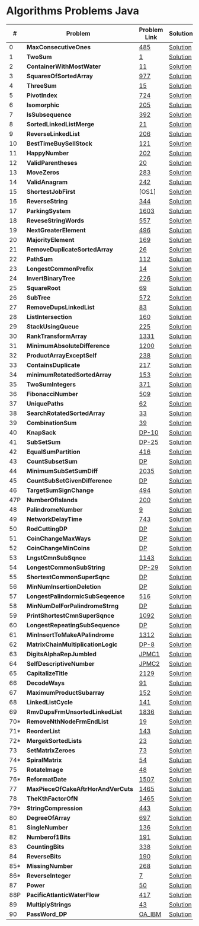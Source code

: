 # Algorithms Problems Java

| #    | Problem                                     | Problem Link                                                                                                  | Solution                                                                                                                   |
| ---- | ------------------------------------------- | ------------------------------------------------------------------------------------------------------------- | -------------------------------------------------------------------------------------------------------------------------- |
| 0    | <b>MaxConsecutiveOnes</b> <br>              | [485](https://leetcode.com/problems/max-consecutive-ones/)                                                    | [Solution](https://github.com/kj-grogu/Data_Structures_Algorithms_Java/blob/main/src/MaxConsecutiveOnes.java)              |
| 1    | <b>TwoSum</b> <br>                          | [1](https://leetcode.com/problems/two-sum/)                                                                   | [Solution](https://github.com/kj-grogu/Data_Structures_Algorithms_Java/blob/main/src/TwoSum.java)                          |
| 2    | <b>ContainerWithMostWater</b> <br>          | [11](https://leetcode.com/problems/container-with-most-water/)                                                | [Solution](https://github.com/kj-grogu/Data_Structures_Algorithms_Java/blob/main/src/ContainerWithMostWater.java)          |
| 3    | <b>SquaresOfSortedArray</b> <br>            | [977](https://leetcode.com/problems/squares-of-a-sorted-array/)                                               | [Solution](https://github.com/kj-grogu/Data_Structures_Algorithms_Java/blob/main/src/SquaresOfSortedArray.java)            |
| 4    | <b>ThreeSum</b> <br>                        | [15](https://leetcode.com/problems/3sum/)                                                                     | [Solution](https://github.com/kj-grogu/Data_Structures_Algorithms_Java/blob/main/src/ThreeSum.java)                        |
| 5    | <b>PivotIndex</b> <br>                      | [724](https://leetcode.com/problems/find-pivot-index/)                                                        | [Solution](https://github.com/kj-grogu/Data_Structures_Algorithms_Java/blob/main/src/PivotIndex.java)                      |
| 6    | <b>Isomorphic</b> <br>                      | [205](https://leetcode.com/problems/isomorphic-strings/)                                                      | [Solution](https://github.com/kj-grogu/Data_Structures_Algorithms_Java/blob/main/src/Isomorphic.java)                      |
| 7    | <b>IsSubsequence</b> <br>                   | [392](https://leetcode.com/problems/is-subsequence/)                                                          | [Solution](https://github.com/kj-grogu/Data_Structures_Algorithms_Java/blob/main/src/IsSubsequence.java)                   |
| 8    | <b>SortedLinkedListMerge</b> <br>           | [21](https://leetcode.com/problems/merge-two-sorted-lists/)                                                   | [Solution](https://github.com/kj-grogu/Data_Structures_Algorithms_Java/blob/main/src/SortedLinkedListMerge.java)           |
| 9    | <b>ReverseLinkedList</b> <br>               | [206](https://leetcode.com/problems/reverse-linked-list/)                                                     | [Solution](https://github.com/kj-grogu/Data_Structures_Algorithms_Java/blob/main/src/ReverseLinkedList.java)               |
| 10   | <b>BestTimeBuySellStock</b> <br>            | [121](https://leetcode.com/problems/best-time-to-buy-and-sell-stock/)                                         | [Solution](https://github.com/kj-grogu/Data_Structures_Algorithms_Java/blob/main/src/BestTimeBuySellStock.java)            |
| 11   | <b>HappyNumber</b> <br>                     | [202](https://leetcode.com/problems/happy-number/)                                                            | [Solution](https://github.com/kj-grogu/Data_Structures_Algorithms_Java/blob/main/src/HappyNumber.java)                     |
| 12   | <b>ValidParentheses</b> <br>                | [20](https://leetcode.com/problems/valid-parentheses/)                                                        | [Solution](https://github.com/kj-grogu/Data_Structures_Algorithms_Java/blob/main/src/ValidParentheses.java)                |
| 13   | <b>MoveZeros</b> <br>                       | [283](https://leetcode.com/problems/move-zeroes/)                                                             | [Solution](https://github.com/kj-grogu/Data_Structures_Algorithms_Java/blob/main/src/MoveZeros.java)                       |
| 14   | <b>ValidAnagram</b> <br>                    | [242](https://leetcode.com/problems/valid-anagram/)                                                           | [Solution](https://github.com/kj-grogu/Data_Structures_Algorithms_Java/blob/main/src/ValidAnagram.java)                    |
| 15   | <b>ShortestJobFirst</b> <br>                | [OS1]                                                                                                         | [Solution](https://github.com/kj-grogu/Data_Structures_Algorithms_Java/blob/main/src/ShortestJobFirst.java)                |
| 16   | <b>ReverseString</b> <br>                   | [344](https://leetcode.com/problems/reverse-string/)                                                          | [Solution](https://github.com/kj-grogu/Data_Structures_Algorithms_Java/blob/main/src/ReverseString.java)                   |
| 17   | <b>ParkingSystem</b> <br>                   | [1603](https://leetcode.com/problems/design-parking-system/)                                                  | [Solution](https://github.com/kj-grogu/Data_Structures_Algorithms_Java/blob/main/src/ParkingSystem.java)                   |
| 18   | <b>ReveseStringWords</b> <br>               | [557](https://leetcode.com/problems/reverse-words-in-a-string-iii/)                                           | [Solution](https://github.com/kj-grogu/Data_Structures_Algorithms_Java/blob/main/src/ReveseStringWords.java)               |
| 19   | <b>NextGreaterElement</b> <br>              | [496](https://leetcode.com/problems/next-greater-element-i/)                                                  | [Solution](https://github.com/kj-grogu/Data_Structures_Algorithms_Java/blob/main/src/NextGreaterElement.java)              |
| 20   | <b>MajorityElement</b> <br>                 | [169](https://leetcode.com/problems/majority-element/)                                                        | [Solution](https://github.com/kj-grogu/Data_Structures_Algorithms_Java/blob/main/src/MajorityElement.java)                 |
| 21   | <b>RemoveDuplicateSortedArray</b> <br>      | [26](https://leetcode.com/problems/remove-duplicates-from-sorted-array/)                                      | [Solution](https://github.com/kj-grogu/Data_Structures_Algorithms_Java/blob/main/src/RemoveDuplicateSortedArray.java)      |
| 22   | <b>PathSum</b> <br>                         | [112](https://leetcode.com/problems/path-sum/)                                                                | [Solution](https://github.com/kj-grogu/Data_Structures_Algorithms_Java/blob/main/src/PathSum.java)                         |
| 23   | <b>LongestCommonPrefix</b> <br>             | [14](https://leetcode.com/problems/longest-common-prefix/)                                                    | [Solution](https://github.com/kj-grogu/Data_Structures_Algorithms_Java/blob/main/src/LongestCommonPrefix.java)             |
| 24   | <b>InvertBinaryTree</b> <br>                | [226](https://leetcode.com/problems/invert-binary-tree/)                                                      | [Solution](https://github.com/kj-grogu/Data_Structures_Algorithms_Java/blob/main/src/InvertBinaryTree.java)                |
| 25   | <b>SquareRoot</b> <br>                      | [69](https://leetcode.com/problems/sqrtx/)                                                                    | [Solution](https://github.com/kj-grogu/Data_Structures_Algorithms_Java/blob/main/src/SquareRoot.java)                      |
| 26   | <b>SubTree</b> <br>                         | [572](https://leetcode.com/problems/subtree-of-another-tree/)                                                 | [Solution](https://github.com/kj-grogu/Data_Structures_Algorithms_Java/blob/main/src/SubTree.java)                         |
| 27   | <b>RemoveDupsLinkedList</b> <br>            | [83](https://leetcode.com/problems/remove-duplicates-from-sorted-list/)                                       | [Solution](https://github.com/kj-grogu/Data_Structures_Algorithms_Java/blob/main/src/RemoveDupsLinkedList.java)            |
| 28   | <b>ListIntersection</b> <br>                | [160](https://leetcode.com/problems/intersection-of-two-linked-lists/)                                        | [Solution](https://github.com/kj-grogu/Data_Structures_Algorithms_Java/blob/main/src/ListIntersection.java)                |
| 29   | <b>StackUsingQueue</b> <br>                 | [225](https://leetcode.com/problems/implement-stack-using-queues/)                                            | [Solution](https://github.com/kj-grogu/Data_Structures_Algorithms_Java/blob/main/src/StackUsingQueue.java)                 |
| 30   | <b>RankTransformArray</b> <br>              | [1331](https://leetcode.com/problems/rank-transform-of-an-array/)                                             | [Solution](https://github.com/kj-grogu/Data_Structures_Algorithms_Java/blob/main/src/RankTransformArray.java)              |
| 31   | <b>MinimumAbsoluteDifference</b> <br>       | [1200](https://leetcode.com/problems/minimum-absolute-difference/)                                            | [Solution](https://github.com/kj-grogu/Data_Structures_Algorithms_Java/blob/main/src/MinimumAbsoluteDifference.java)       |
| 32   | <b>ProductArrayExceptSelf</b> <br>          | [238](https://leetcode.com/problems/product-of-array-except-self/)                                            | [Solution](https://github.com/kj-grogu/Data_Structures_Algorithms_Java/blob/main/src/ProductArrayExceptSelf.java)          |
| 33   | <b>ContainsDuplicate</b> <br>               | [217](https://leetcode.com/problems/contains-duplicate/)                                                      | [Solution](https://github.com/kj-grogu/Data_Structures_Algorithms_Java/blob/main/src/ContainsDuplicate.java)               |
| 34   | <b>minimumRotatedSortedArray</b> <br>       | [153](https://leetcode.com/problems/find-minimum-in-rotated-sorted-array/)                                    | [Solution](https://github.com/kj-grogu/Data_Structures_Algorithms_Java/blob/main/src/minimumRotatedSortedArray.java)       |
| 35   | <b>TwoSumIntegers</b> <br>                  | [371](https://leetcode.com/problems/sum-of-two-integers/)                                                     | [Solution](https://github.com/kj-grogu/Data_Structures_Algorithms_Java/blob/main/src/TwoSumIntegers.java)                  |
| 36   | <b>FibonacciNumber</b> <br>                 | [509](https://leetcode.com/problems/fibonacci-number/)                                                        | [Solution](https://github.com/kj-grogu/Data_Structures_Algorithms_Java/blob/main/src/FibonacciNumber.java)                 |
| 37   | <b>UniquePaths</b> <br>                     | [62](https://leetcode.com/problems/unique-paths/)                                                             | [Solution](https://github.com/kj-grogu/Data_Structures_Algorithms_Java/blob/main/src/UniquePaths.java)                     |
| 38   | <b>SearchRotatedSortedArray</b> <br>        | [33](https://leetcode.com/problems/search-in-rotated-sorted-array/)                                           | [Solution](https://github.com/kj-grogu/Data_Structures_Algorithms_Java/blob/main/src/SearchRotatedSortedArray.java)        |
| 39   | <b>CombinationSum</b> <br>                  | [39](https://leetcode.com/problems/combination-sum/)                                                          | [Solution](https://github.com/kj-grogu/Data_Structures_Algorithms_Java/blob/main/src/CombinationSum.java)                  |
| 40   | <b>KnapSack</b> <br>                        | [DP-10](https://www.geeksforgeeks.org/0-1-knapsack-problem-dp-10/)                                            | [Solution](https://github.com/kj-grogu/Data_Structures_Algorithms_Java/blob/main/src/KnapSack.java)                        |
| 41   | <b>SubSetSum</b> <br>                       | [DP-25](https://www.geeksforgeeks.org/subset-sum-problem-dp-25/)                                              | [Solution](https://github.com/kj-grogu/Data_Structures_Algorithms_Java/blob/main/src/SubSetSum.java)                       |
| 42   | <b>EqualSumPartition</b> <br>               | [416](https://leetcode.com/problems/partition-equal-subset-sum/)                                              | [Solution](https://github.com/kj-grogu/Data_Structures_Algorithms_Java/blob/main/src/EqualSumPartition.java)               |
| 43   | <b>CountSubsetSum</b> <br>                  | [DP](https://www.geeksforgeeks.org/count-of-subsets-with-sum-equal-to-x/)                                     | [Solution](https://github.com/kj-grogu/Data_Structures_Algorithms_Java/blob/main/src/CountSubsetSum.java)                  |
| 44   | <b>MinimumSubSetSumDiff</b> <br>            | [2035](https://leetcode.com/problems/partition-array-into-two-arrays-to-minimize-sum-difference/)             | [Solution](https://github.com/kj-grogu/Data_Structures_Algorithms_Java/blob/main/src/MinimumSubSetSumDiff.java)            |
| 45   | <b>CountSubSetGivenDifference</b> <br>      | [DP](https://www.geeksforgeeks.org/count-of-subsets-with-given-difference/)                                   | [Solution](https://github.com/kj-grogu/Data_Structures_Algorithms_Java/blob/main/src/CountSubSetGivenDifference.java)      |
| 46   | <b>TargetSumSignChange</b> <br>             | [494](https://leetcode.com/problems/target-sum/)                                                              | [Solution](https://github.com/kj-grogu/Data_Structures_Algorithms_Java/blob/main/src/TargetSumSignChange.java)             |
| 47P  | <b>NumberOfIslands</b> <br>                 | [200](https://leetcode.com/problems/number-of-islands/)                                                       | [Solution](https://github.com/kj-grogu/Data_Structures_Algorithms_Java/blob/main/src/NumberOfIslands.java)                 |
| 48   | <b>PalindromeNumber</b> <br>                | [9](https://leetcode.com/problems/palindrome-number/)                                                         | [Solution](https://github.com/kj-grogu/Data_Structures_Algorithms_Java/blob/main/src/PalindromeNumber.java)                |
| 49   | <b>NetworkDelayTime</b> <br>                | [743](https://leetcode.com/problems/network-delay-time/)                                                      | [Solution](https://github.com/kj-grogu/Data_Structures_Algorithms_Java/blob/main/src/NetworkDelayTime.java)                |
| 50   | <b>RodCuttingDP</b> <br>                    | [DP](https://www.youtube.com/watch?v=SZqAQLjDsag&list=PL_z_8CaSLPWekqhdCPmFohncHwz8TY2Go&index=17)            | [Solution](https://github.com/kj-grogu/Data_Structures_Algorithms_Java/blob/main/src/RodCuttingDP.java)                    |
| 51   | <b>CoinChangeMaxWays</b> <br>               | [DP](https://www.youtube.com/watch?v=I4UR2T6Ro3w&list=PL_z_8CaSLPWekqhdCPmFohncHwz8TY2Go&index=15)            | [Solution](https://github.com/kj-grogu/Data_Structures_Algorithms_Java/blob/main/src/CoinChangeMaxWays.java)               |
| 52   | <b>CoinChangeMinCoins</b> <br>              | [DP](https://www.youtube.com/watch?v=I-l6PBeERuc&list=PL_z_8CaSLPWekqhdCPmFohncHwz8TY2Go&index=16)            | [Solution](https://github.com/kj-grogu/Data_Structures_Algorithms_Java/blob/main/src/CoinChangeMinCoins.java)              |
| 53   | <b>LngstCmnSubSqnce</b> <br>                | [1143](https://leetcode.com/problems/longest-common-subsequence/)                                             | [Solution](https://github.com/kj-grogu/Data_Structures_Algorithms_Java/blob/main/src/LngstCmnSubSqnce.java)                |
| 54   | <b>LongestCommonSubString</b> <br>          | [DP-29](https://www.geeksforgeeks.org/longest-common-substring-dp-29/)                                        | [Solution](https://github.com/kj-grogu/Data_Structures_Algorithms_Java/blob/main/src/LongestCommonSubString.java)          |
| 55   | <b>ShortestCommonSuperSqnc</b> <br>         | [DP](https://www.geeksforgeeks.org/shortest-common-supersequence/)                                            | [Solution](https://github.com/kj-grogu/Data_Structures_Algorithms_Java/blob/main/src/ShortestCommonSuperSqnc.java)         |
| 56   | <b>MinNumInsertionDeletion</b> <br>         | [DP](https://www.geeksforgeeks.org/minimum-number-deletions-insertions-transform-one-string-another/)         | [Solution](https://github.com/kj-grogu/Data_Structures_Algorithms_Java/blob/main/src/MinNumInsertionDeletion.java)         |
| 57   | <b>LongestPalindormicSubSeqeence</b> <br>   | [516](https://leetcode.com/problems/longest-palindromic-subsequence/)                                         | [Solution](https://github.com/kj-grogu/Data_Structures_Algorithms_Java/blob/main/src/LongestPalindormicSubSeqeence.java)   |
| 58   | <b>MinNumDelForPalindromeStrng</b> <br>     | [DP](https://www.geeksforgeeks.org/minimum-number-deletions-make-string-palindrome/)                          | [Solution](https://github.com/kj-grogu/Data_Structures_Algorithms_Java/blob/main/src/MinNumDelForPalindromeStrng.java)     |
| 59   | <b>PrintShortestCmnSuperSqnce</b> <br>      | [1092](https://leetcode.com/problems/shortest-common-supersequence/)                                          | [Solution](https://github.com/kj-grogu/Data_Structures_Algorithms_Java/blob/main/src/PrintShortestCmnSuperSqnce.java)      |
| 60   | <b>LongestRepeatingSubSequence</b> <br>     | [DP](https://www.geeksforgeeks.org/longest-repeating-subsequence/)                                            | [Solution](https://github.com/kj-grogu/Data_Structures_Algorithms_Java/blob/main/src/LongestRepeatingSubSequence.java)     |
| 61   | <b>MinInsertToMakeAPalindrome</b> <br>      | [1312](https://leetcode.com/problems/minimum-insertion-steps-to-make-a-string-palindrome/)                    | [Solution](https://github.com/kj-grogu/Data_Structures_Algorithms_Java/blob/main/src/MinInsertToMakeAPalindrome.java)      |
| 62   | <b>MatrixChainMultiplicationLogic</b> <br>  | [DP-8](https://www.geeksforgeeks.org/matrix-chain-multiplication-dp-8/)                                       | [Solution](https://github.com/kj-grogu/Data_Structures_Algorithms_Java/blob/main/src/MatrixChainMultiplicationLogic.java)  |
| 63   | <b>DigitsAlphaRepJumbled</b> <br>           | [JPMC1](https://www.geeksforgeeks.org/digits-whose-alphabetic-representations-are-jumbled-in-a-given-string/) | [Solution](https://github.com/kj-grogu/Data_Structures_Algorithms_Java/blob/main/src/DigitsAlphaRepJumbled.java)           |
| 64   | <b>SelfDescriptiveNumber</b> <br>           | [JPMC2](https://www.geeksforgeeks.org/self-descriptive-number/)                                               | [Solution](https://github.com/kj-grogu/Data_Structures_Algorithms_Java/blob/main/src/SelfDescriptiveNumber.java)           |
| 65   | <b>CapitalizeTitle</b> <br>                 | [2129](https://leetcode.com/problems/capitalize-the-title/)                                                   | [Solution](https://github.com/kj-grogu/Data_Structures_Algorithms_Java/blob/main/src/CapitalizeTitle.java)                 |
| 66   | <b>DecodeWays</b> <br>                      | [91](https://leetcode.com/problems/decode-ways/)                                                              | [Solution](https://github.com/kj-grogu/Data_Structures_Algorithms_Java/blob/main/src/DecodeWays.java)                      |
| 67   | <b>MaximumProductSubarray</b> <br>          | [152](https://leetcode.com/problems/maximum-product-subarray/)                                                | [Solution](https://github.com/kj-grogu/Data_Structures_Algorithms_Java/blob/main/src/MaximumProductSubarray.java)          |
| 68   | <b>LinkedListCycle</b> <br>                 | [141](https://leetcode.com/problems/linked-list-cycle/)                                                       | [Solution](https://github.com/kj-grogu/Data_Structures_Algorithms_Java/blob/main/src/LinkedListCycle.java)                 |
| 69   | <b>RmvDupsFrmUnsortedLinkedList</b> <br>    | [1836](https://leetcode.com/problems/remove-duplicates-from-an-unsorted-linked-list/)                         | [Solution](https://github.com/kj-grogu/Data_Structures_Algorithms_Java/blob/main/src/RmvDupsFrmUnsortedLinkedList.java)    |
| 70\* | <b>RemoveNthNodeFrmEndList</b> <br>         | [19](https://leetcode.com/problems/remove-nth-node-from-end-of-list/)                                         | [Solution](https://github.com/kj-grogu/Data_Structures_Algorithms_Java/blob/main/src/RemoveNthNodeFrmEndList.java)         |
| 71\* | <b>ReorderList</b> <br>                     | [143](https://leetcode.com/problems/reorder-list/)                                                            | [Solution](https://github.com/kj-grogu/Data_Structures_Algorithms_Java/blob/main/src/ReorderList.java)                     |
| 72\* | <b>MergekSortedLists</b> <br>               | [23](https://leetcode.com/problems/merge-k-sorted-lists/)                                                     | [Solution](https://github.com/kj-grogu/Data_Structures_Algorithms_Java/blob/main/src/MergekSortedLists.java)               |
| 73   | <b>SetMatrixZeroes</b> <br>                 | [73](https://leetcode.com/problems/set-matrix-zeroes/)                                                        | [Solution](https://github.com/kj-grogu/Data_Structures_Algorithms_Java/blob/main/src/SetMatrixZeroes.java)                 |
| 74\* | <b>SpiralMatrix</b> <br>                    | [54](https://leetcode.com/problems/spiral-matrix/)                                                            | [Solution](https://github.com/kj-grogu/Data_Structures_Algorithms_Java/blob/main/src/SpiralMatrix.java)                    |
| 75   | <b>RotateImage</b> <br>                     | [48](https://leetcode.com/problems/rotate-image/)                                                             | [Solution](https://github.com/kj-grogu/Data_Structures_Algorithms_Java/blob/main/src/RotateImage.java)                     |
| 76\* | <b>ReformatDate</b> <br>                    | [1507](https://leetcode.com/problems/reformat-date/)                                                          | [Solution](https://github.com/kj-grogu/Data_Structures_Algorithms_Java/blob/main/src/ReformatDate.java)                    |
| 77   | <b>MaxPieceOfCakeAftrHorAndVerCuts</b> <br> | [1465](https://leetcode.com/problems/maximum-area-of-a-piece-of-cake-after-horizontal-and-vertical-cuts/)     | [Solution](https://github.com/kj-grogu/Data_Structures_Algorithms_Java/blob/main/src/MaxPieceOfCakeAftrHorAndVerCuts.java) |
| 78   | <b>TheKthFactorOfN</b> <br>                 | [1465](https://leetcode.com/problems/the-kth-factor-of-n/)                                                    | [Solution](https://github.com/kj-grogu/Data_Structures_Algorithms_Java/blob/main/src/TheKthFactorOfN.java)                 |
| 79\* | <b>StringCompression</b> <br>               | [443](https://leetcode.com/problems/string-compression/)                                                      | [Solution](https://github.com/kj-grogu/Data_Structures_Algorithms_Java/blob/main/src/StringCompression.java)               |
| 80   | <b>DegreeOfArray</b> <br>                   | [697](https://leetcode.com/problems/degree-of-an-array/)                                                      | [Solution](https://github.com/kj-grogu/Data_Structures_Algorithms_Java/blob/main/src/DegreeOfArray.java)                   |
| 81   | <b>SingleNumber</b> <br>                    | [136](https://leetcode.com/problems/single-number/)                                                           | [Solution](https://github.com/kj-grogu/Data_Structures_Algorithms_Java/blob/main/src/SingleNumber.java)                    |
| 82   | <b>Numberof1Bits</b> <br>                   | [191](https://leetcode.com/problems/number-of-1-bits/)                                                        | [Solution](https://github.com/kj-grogu/Data_Structures_Algorithms_Java/blob/main/src/Numberof1Bits.java)                   |
| 83   | <b>CountingBits</b> <br>                    | [338](https://leetcode.com/problems/counting-bits/)                                                           | [Solution](https://github.com/kj-grogu/Data_Structures_Algorithms_Java/blob/main/src/CountingBits.java)                    |
| 84   | <b>ReverseBits</b> <br>                     | [190](https://leetcode.com/problems/reverse-bits/)                                                            | [Solution](https://github.com/kj-grogu/Data_Structures_Algorithms_Java/blob/main/src/ReverseBits.java)                     |
| 85\* | <b>MissingNumber</b> <br>                   | [268](https://leetcode.com/problems/missing-number/)                                                          | [Solution](https://github.com/kj-grogu/Data_Structures_Algorithms_Java/blob/main/src/MissingNumber.java)                   |
| 86\* | <b>ReverseInteger</b> <br>                  | [7](https://leetcode.com/problems/reverse-integer/)                                                           | [Solution](https://github.com/kj-grogu/Data_Structures_Algorithms_Java/blob/main/src/ReverseInteger.java)                  |
| 87   | <b>Power</b> <br>                           | [50](https://leetcode.com/problems/powx-n/)                                                                   | [Solution](https://github.com/kj-grogu/Data_Structures_Algorithms_Java/blob/main/src/Power.java)                           |
| 88P  | <b>PacificAtlanticWaterFlow</b> <br>        | [417](https://leetcode.com/problems/pacific-atlantic-water-flow/)                                             | [Solution](https://github.com/kj-grogu/Data_Structures_Algorithms_Java/blob/main/src/PacificAtlanticWaterFlow.java)        |
| 89   | <b>MultiplyStrings</b> <br>                 | [43](https://leetcode.com/problems/multiply-strings/)                                                         | [Solution](https://github.com/kj-grogu/Data_Structures_Algorithms_Java/blob/main/src/MultiplyStrings.java)                 |
| 90   | <b>PassWord_DP</b> <br>                     | [OA_IBM](https://leetcode.com/playground/9b5H39md)                                                            | [Solution](https://github.com/kj-grogu/Data_Structures_Algorithms_Java/blob/main/src/Passwords.java)                       |
